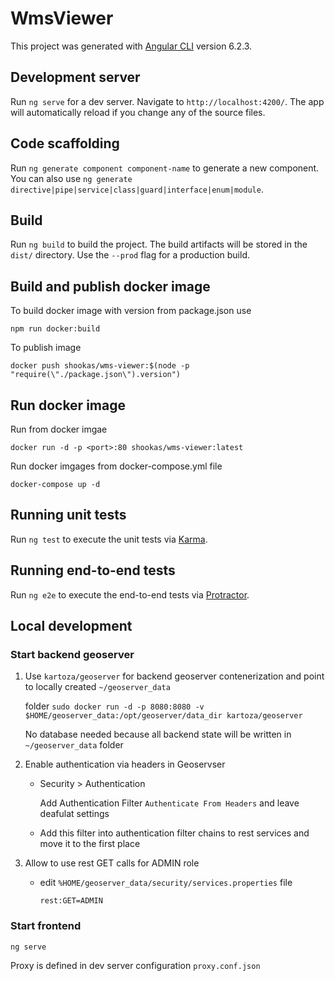 # WmsViewer

This project was generated with [Angular CLI](https://github.com/angular/angular-cli) version 6.2.3.

## Development server

Run `ng serve` for a dev server. Navigate to `http://localhost:4200/`. The app will automatically reload if you change any of the source files.

## Code scaffolding

Run `ng generate component component-name` to generate a new component. You can also use `ng generate directive|pipe|service|class|guard|interface|enum|module`.

## Build

Run `ng build` to build the project. The build artifacts will be stored in the `dist/` directory. Use the `--prod` flag for a production build.

## Build and publish docker image

To build docker image with version from package.json use 

`npm run docker:build`

To publish image

`docker push shookas/wms-viewer:$(node -p "require(\"./package.json\").version")`

## Run docker image 

Run from docker imgae 

`docker run -d -p <port>:80 shookas/wms-viewer:latest`

Run docker imgages from docker-compose.yml file

`docker-compose up -d`

## Running unit tests

Run `ng test` to execute the unit tests via [Karma](https://karma-runner.github.io).

## Running end-to-end tests

Run `ng e2e` to execute the end-to-end tests via [Protractor](http://www.protractortest.org/).

## Local development

### Start backend geoserver
1) Use `kartoza/geoserver` for backend geoserver contenerization and point to locally created `~/geoserver_data` 

    folder
`sudo docker run -d -p 8080:8080 -v $HOME/geoserver_data:/opt/geoserver/data_dir kartoza/geoserver`

    No database needed because all backend state will be written in `~/geoserver_data` folder
  
2) Enable authentication via headers in Geoservser
    - Security > Authentication
  
      Add Authentication Filter `Authenticate From Headers` and leave deafulat settings
    
    - Add this filter into authentication filter chains to rest services and move it to the first place

3) Allow to use rest GET calls for ADMIN role

    - edit `%HOME/geoserver_data/security/services.properties` file
    
      `rest:GET=ADMIN`

### Start frontend
`ng serve`

Proxy is defined in dev server configuration `proxy.conf.json`

